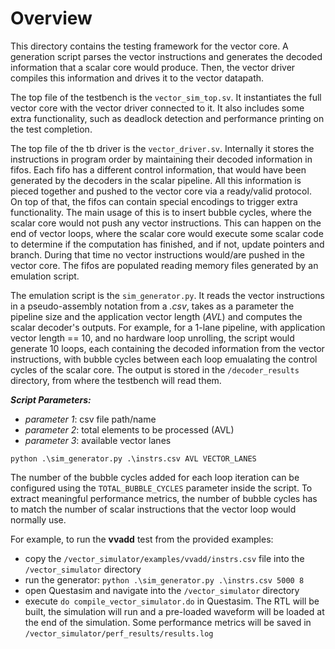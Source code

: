 # Overview
This directory contains the testing framework for the vector core. A generation script parses the vector instructions and generates the decoded information that a scalar core would produce. Then, the vector driver compiles this information and drives it to the vector datapath.

The top file of the testbench is the `vector_sim_top.sv`. It instantiates the full vector core with the vector driver connected to it. It also includes some extra functionality, such as deadlock detection and performance printing on the test completion.

The top file of the tb driver is the `vector_driver.sv`. Internally it stores the instructions in program order by maintaining their decoded information in fifos. Each fifo has a different control information, that would have been generated by the decoders in the scalar pipeline. All this information is pieced together and pushed to the vector core via a ready/valid protocol. On top of that, the fifos can contain special encodings to trigger extra functionality. The main usage of this is to insert bubble cycles, where the scalar core would not push any vector instructions. This can happen on the end of vector loops, where the scalar core would execute some scalar code to determine if the computation has finished, and if not, update pointers and branch. During that time no vector instructions would/are pushed in the vector core. The fifos are populated reading memory files generated by an emulation script.

The emulation script is the `sim_generator.py`. It reads the vector instructions in a pseudo-assembly notation from a *.csv*, takes as a parameter the pipeline size and the application vector length (_AVL_) and computes the scalar decoder's outputs. For example, for a 1-lane pipeline, with application vector length == 10, and no hardware loop unrolling, the script would generate 10 loops, each containing the decoded information from the vector instructions, with bubble cycles between each loop emualating the control cycles of the scalar core. The output is stored in the `/decoder_results` directory, from where the testbench will read them.

_**Script Parameters:**_
- *parameter 1*: csv file path/name
- *parameter 2*: total elements to be processed (AVL)
- *parameter 3*: available vector lanes

```
python .\sim_generator.py .\instrs.csv AVL VECTOR_LANES
```

The number of the bubble cycles added for each loop iteration can be configured using the `TOTAL_BUBBLE_CYCLES` parameter inside the script. To extract meaningful performance metrics, the number of bubble cycles has to match the number of scalar instructions that the vector loop would normally use.

For example, to run the **vvadd** test from the provided examples:
- copy the `/vector_simulator/examples/vvadd/instrs.csv` file into the `/vector_simulator` directory
- run the generator: `python .\sim_generator.py .\instrs.csv 5000 8`
- open Questasim and navigate into the `/vector_simulator` directory
- execute `do compile_vector_simulator.do` in Questasim. The RTL will be built, the simulation will run and a pre-loaded waveform will be loaded at the end of the simulation. Some performance metrics will be saved in `/vector_simulator/perf_results/results.log`
